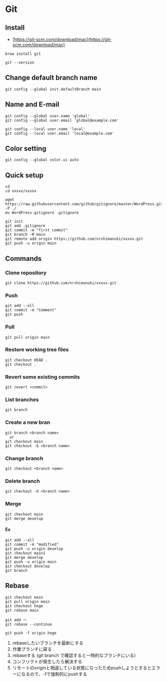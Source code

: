 Git
===

## Install

* [https://git-scm.com/download/mac](https://git-scm.com/download/mac)

```
brew install git

git --version
```

## Change default branch name

```
git config --global init.defaultBranch main
```


## Name and E-mail

```
git config --global user.name 'global'
git config --global user.email 'global@example.com'

git config --local user.name 'local'
git config --local user.email 'local@example.com'
```


## Color setting

```
git config --global color.ui auto
```


## Quick setup

```
cd
cd xxxxx/xxxxx

wget https://raw.githubusercontent.com/github/gitignore/master/WordPress.gitignore -P ./
mv WordPress.gitignore .gitignore

git init
git add .gitignore
git commit -m "first commit"
git branch -M main
git remote add origin https://github.com/nrshimanuki/xxxxx.git
git push -u origin main
```


## Commands

### Clone repository
```git clone https://github.com/nrshimanuki/xxxxx.git```

### Push
```
git add --all
git commit -m "Comment"
git push
```

### Pull
```git pull origin main```

### Restore working tree files
```
git checkout HEAD .
git checkout .
```
### Revert some existing commits
```git revert <commit>```

### List branches
```git branch```

### Create a new bran
```
git branch <branch name>
  or
git checkout main
git checkout -b <branch name>
```

### Change branch
```git checkout <branch name>```

### Delete branch
```git checkout -d <branch name>```

### Merge
```
git checkout main
git merge develop
```

#### __Ex__
```
git add --all
git commit -m "modified"
git push -u origin develop
git checkout main1
git merge develop
git push -u origin main
git checkout develop
git branch
```

## Rebase
```
git checkout main
git pull origin main
git checkout hoge
git rebase main

git add 〜
git rebase --continue

git push -f origin hoge
```

1. rebaseしたいブランチを最新にする
2. 作業ブランチに戻る
3. rebaseする (git branch で確認すると一時的なブランチにいる)
4. コンフリクトが発生したら解決する
5. リモートのoriginと相違している状態になったためpushしようとするとエラーになるので、-fで強制的にpushする
